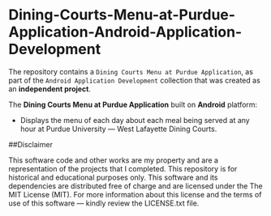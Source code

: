 # Dining-Courts-Menu-at-Purdue-Application-Android-Application-Development
The repository contains a `Dining Courts Menu at Purdue Application`, as part of the `Android Application Development` collection that was created as an **independent project**.

The **Dining Courts Menu at Purdue Application** built on **Android** platform:
* Displays the menu of each day about each meal being served at any hour at Purdue University &mdash; West Lafayette Dining Courts.

##Disclaimer

This software code and other works are my property and are a representation of the projects that I completed. This repository is for historical and educational purposes only. This software and its dependencies are distributed free of charge and are licensed under the The MIT License (MIT). For more information about this license and the terms of use of this software &mdash; kindly review the LICENSE.txt file.
